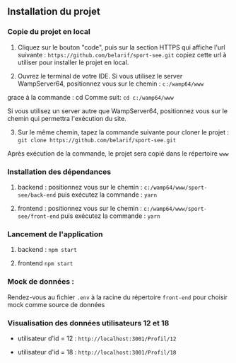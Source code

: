 ## Installation du projet

### Copie du projet en local

1. Cliquez sur le bouton "code", puis sur la section HTTPS qui affiche l'url
   suivante :
   `https://github.com/belarif/sport-see.git`
   copiez cette url à utiliser pour installer le projet en local.

2. Ouvrez le terminal de votre IDE. Si vous utilisez le server WampServer64, positionnez vous sur le chemin :
   `c:/wamp64/www`

grace à la commande : cd Comme suit:
`cd c:/wamp64/www`

Si vous utilisez un server autre que WampServer64, positionnez vous sur le chemin qui permettra l'exécution du site.

3. Sur le même chemin, tapez la commande suivante pour cloner le projet :
   `git clone https://github.com/belarif/sport-see.git`

Après exécution de la commande, le projet sera copié dans le répertoire `www`

### Installation des dépendances

1. backend :
   positionnez vous sur le chemin :
   `c:/wamp64/www/sport-see/back-end` puis exécutez la commande :
   `yarn`

2. frontend :
   positionnez vous sur le chemin :
   `c:/wamp64/www/sport-see/front-end` puis exécutez la commande :
   `yarn`

### Lancement de l'application

1. backend :
   `npm start`

2. frontend
   `npm start`

### Mock de données :

Rendez-vous au fichier `.env` à la racine du répertoire `front-end` pour choisir mock comme source de données

### Visualisation des données utilisateurs 12 et 18

- utilisateur d'id = 12 :
  `http://localhost:3001/Profil/12`

- utilisateur d'id = 18 :
  `http://localhost:3001/Profil/18`
